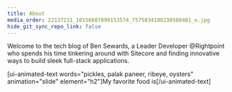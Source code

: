 ```yaml
---
title: About
media_order: 22137231_10156687899153574_7575834108230588481_o.jpg
hide_git_sync_repo_link: false
---
```


Welcome to the tech blog of Ben Sewards, a Leader Developer @Rightpoint who spends his time tinkering around with Sitecore and finding innovative ways to build sleek full-stack applications.

[ui-animated-text words="pickles, palak paneer, ribeye, oysters" animation="slide" element="h2"]My favorite food is[/ui-animated-text]